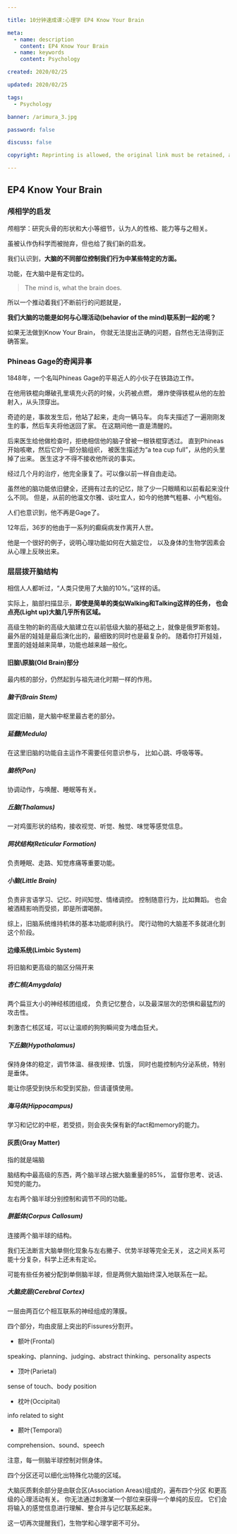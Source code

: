 ```yaml
---

title: 10分钟速成课:心理学 EP4 Know Your Brain

meta: 
  - name: description
    content: EP4 Know Your Brain
  - name: keywords
    content: Psychology

created: 2020/02/25

updated: 2020/02/25

tags:
  - Psychology

banner: /arimura_3.jpg

password: false

discuss: false

copyright: Reprinting is allowed, the original link must be retained, and the copyright belongs to the blogger

---
```


## EP4 Know Your Brain

### 颅相学的启发

颅相学：研究头骨的形状和大小等细节，认为人的性格、能力等与之相关。

虽被认作伪科学而被抛弃，但也给了我们新的启发。

我们认识到，**大脑的不同部位控制我们行为中某些特定的方面。**

功能，在大脑中是有定位的。

> The mind is, what the brain does.

所以一个推动着我们不断前行的问题就是，

**我们大脑的功能是如何与心理活动(behavior of the mind)联系到一起的呢？**

如果无法做到Know Your Brain，
你就无法提出正确的问题，自然也无法得到正确答案。

### Phineas Gage的奇闻异事

1848年，一个名叫Phineas Gage的平易近人的小伙子在铁路边工作。

在他用铁棍向爆破孔里填充火药的时候，火药被点燃，
爆炸使得铁棍从他的左脸射入，从头顶穿出。

奇迹的是，事故发生后，他站了起来，走向一辆马车。
向车夫描述了一遍刚刚发生的事，然后车夫将他送回了家。
在这期间他一直是清醒的。

后来医生给他做检查时，拒绝相信他的脑子曾被一根铁棍穿透过。
直到Phineas开始咳嗽，然后它的一部分脑组织，
被医生描述为“a tea cup full”，从他的头里掉了出来。
医生这才不得不接收他所说的事实。

经过几个月的治疗，他完全康复了。可以像以前一样自由走动。

虽然他的脑功能依旧健全，还拥有过去的记忆，除了少一只眼睛和以前看起来没什么不同。
但是，从前的他温文尔雅、谈吐宜人，如今的他脾气粗暴、小气粗俗。

人们也意识到，他不再是Gage了。

12年后，36岁的他由于一系列的癫痫病发作离开人世。

他是一个很好的例子，说明心理功能如何在大脑定位，
以及身体的生物学因素会从心理上反映出来。

### 层层拨开脑结构

相信人人都听过，“人类只使用了大脑的10%。”这样的话。

实际上，脑部扫描显示，**即使是简单的类似Walking和Talking这样的任务，
也会点亮(Light up)大脑几乎所有区域。**

高级生物的新的高级大脑建立在以前低级大脑的基础之上，就像是俄罗斯套娃。
最外层的娃娃是最后演化出的，最细致的同时也是最复杂的。
随着你打开娃娃，里面的娃娃越来简单，功能也越来越一般化。

#### 旧脑\原脑(Old Brain)部分

最内核的部分，仍然起到与祖先进化时期一样的作用。

##### 脑干(Brain Stem)

固定旧脑，是大脑中枢里最古老的部分。

##### 延髓(Medula)

在这里旧脑的功能自主运作不需要任何意识参与，
比如心跳、呼吸等等。

##### 脑桥(Pon)

协调动作，与唤醒、睡眠等有关。

##### 丘脑(Thalamus)

一对鸡蛋形状的结构，接收视觉、听觉、触觉、味觉等感觉信息。

##### 网状结构(Reticular Formation)

负责睡眠、走路、知觉疼痛等重要功能。

##### 小脑(Little Brain)

负责非言语学习、记忆、时间知觉、情绪调控。
控制随意行为，比如舞蹈。
也会被酒精影响而受损，即是所谓喝醉。

综上，旧脑系统维持机体的基本功能顺利执行。
爬行动物的大脑差不多就进化到这个阶段。

#### 边缘系统(Limbic System)

将旧脑和更高级的脑区分隔开来

##### 杏仁核(Amygdala)

两个扁豆大小的神经核团组成，
负责记忆整合，以及最深层次的恐惧和最猛烈的攻击性。

刺激杏仁核区域，可以让温顺的狗狗瞬间变为嗜血狂犬。

##### 下丘脑(Hypothalamus)

保持身体的稳定，调节体温、昼夜规律、饥饿，
同时也能控制内分泌系统，特别是垂体。

能让你感受到快乐和受到奖励，但请谨慎使用。

##### 海马体(Hippocampus)

学习和记忆的中枢，若受损，则会丧失保有新的fact和memory的能力。

#### 灰质(Gray Matter)

指的就是端脑

脑结构中最高级的东西，两个脑半球占据大脑重量的85%，
监督你思考、说话、知觉的能力。

左右两个脑半球分别控制和调节不同的功能。

##### 胼胝体(Corpus Callosum)

连接两个脑半球的结构。

我们无法断言大脑单侧化现象与左右撇子、优势半球等完全无关，
这之间关系可能十分复杂，科学上还未有定论。

可能有些任务被分配到单侧脑半球，但是两侧大脑始终深入地联系在一起。

##### 大脑皮层(Cerebral Cortex)

一层由两百亿个相互联系的神经组成的薄膜。

四个部分，均由皮层上突出的Fissures分割开。

-  额叶(Frontal)

speaking、planning、judging、abstract thinking、personality aspects

-  顶叶(Parietal)

sense of touch、body position

-  枕叶(Occipital)

info related to sight

-  颞叶(Temporal)

comprehension、sound、speech

注意，每一侧脑半球控制对侧身体。

四个分区还可以细化出特殊化功能的区域。

大脑灰质剩余部分是由联合区(Association Areas)组成的，遍布四个分区
和更高级的心理活动有关。
你无法通过刺激某一个部位来获得一个单纯的反应。
它们会将输入的感觉信息进行理解、整合并与记忆联系起来。

这一切再次提醒我们，生物学和心理学密不可分。

